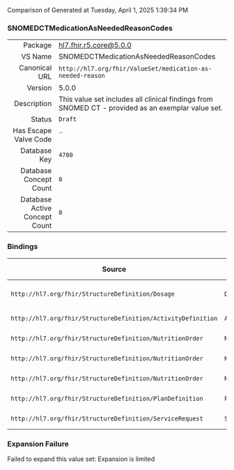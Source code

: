 Comparison of 
Generated at Tuesday, April 1, 2025 1:39:34 PM

### SNOMEDCTMedicationAsNeededReasonCodes

|      |     |
| ---: | --- |
| Package | hl7.fhir.r5.core@5.0.0 |
| VS Name | SNOMEDCTMedicationAsNeededReasonCodes |
| Canonical URL | `http://hl7.org/fhir/ValueSet/medication-as-needed-reason` |
| Version | 5.0.0 |
| Description | This value set includes all clinical findings from SNOMED CT - provided as an exemplar value set. |
| Status | `Draft` |
| Has Escape Valve Code | `` |
| Database Key | `4700` |
| Database Concept Count | `0` |
| Database Active Concept Count | `0` |
### Bindings

| Source | Element | Binding | Strength | Element Short |
| ------ | ------- | ------- | -------- | ------------- |
| `http://hl7.org/fhir/StructureDefinition/Dosage` | `Dosage.asNeededFor` | `http://hl7.org/fhir/ValueSet/medication-as-needed-reason` | `Example` | Take "as needed" (for x) |
| `http://hl7.org/fhir/StructureDefinition/ActivityDefinition` | `ActivityDefinition.asNeeded[x]` | `http://hl7.org/fhir/ValueSet/medication-as-needed-reason` | `Example` | Preconditions for service |
| `http://hl7.org/fhir/StructureDefinition/NutritionOrder` | `NutritionOrder.oralDiet.schedule.asNeededFor` | `http://hl7.org/fhir/ValueSet/medication-as-needed-reason` | `Example` | Take 'as needed' for x |
| `http://hl7.org/fhir/StructureDefinition/NutritionOrder` | `NutritionOrder.supplement.schedule.asNeededFor` | `http://hl7.org/fhir/ValueSet/medication-as-needed-reason` | `Example` | Take 'as needed' for x |
| `http://hl7.org/fhir/StructureDefinition/NutritionOrder` | `NutritionOrder.enteralFormula.administration.schedule.asNeededFor` | `http://hl7.org/fhir/ValueSet/medication-as-needed-reason` | `Example` | Take 'as needed' for x |
| `http://hl7.org/fhir/StructureDefinition/PlanDefinition` | `PlanDefinition.asNeeded[x]` | `http://hl7.org/fhir/ValueSet/medication-as-needed-reason` | `Example` | Preconditions for service |
| `http://hl7.org/fhir/StructureDefinition/ServiceRequest` | `ServiceRequest.asNeeded[x]` | `http://hl7.org/fhir/ValueSet/medication-as-needed-reason` | `Example` | Preconditions for service |

### Expansion Failure

Failed to expand this value set: Expansion is limited

